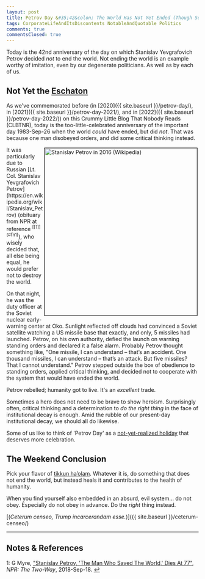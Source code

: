 ```yaml
---
layout: post
title: Petrov Day &#35;42&colon; The World Has Not Yet Ended (Though Some Are Trying)
tags: CorporateLifeAndItsDiscontents NotableAndQuotable Politics
comments: true
commentsClosed: true
---
```


Today is the 42nd anniversary of the day on which Stanislav Yevgrafovich Petrov decided
_not_ to end the world.  Not ending the world is an example worthy of imitation, even by our
degenerate politicians.  As well as by each of us.  


## Not Yet the [Eschaton](https://en.wikipedia.org/wiki/Eschatology)  

As we've commemorated before (in [2020]({{ site.baseurl }}/petrov-day/), in 
[2021]({{ site.baseurl }}/petrov-day-2021/), and in [2022]({{ site.baseurl }}/petrov-day-2022/))
on this Crummy Little Blog That Nobody Reads (CLBTNR), today is the too-little-celebrated
anniversary of the important day 1983-Sep-26 when the world _could_ have ended, but did
_not_.  That was because one man disobeyed orders, and did some critical thinking
instead.  

<img src="{{ site.baseurl }}/images/2025-09-26-petrov-day-2025-petrov-in-2016.jpg" width="400" height="438" alt="Stanislav Petrov in 2016 (Wikipedia)" title="Stanislav Petrov in 2016 (Wikipedia)" style="float: right; margin: 3px 3px 3px 3px; border: 1px solid #000000;">
It was particularly due to Russian
[Lt. Col. Stanislav Yevgrafovich Petrov](https://en.wikipedia.org/wiki/Stanislav_Petrov)
(obituary from NPR at reference <sup id="fn1a">[[1]](#fn1)</sup>),
who wisely decided that, all else being equal, he would prefer not to destroy the world.


On that night, he was the duty officer at the Soviet nuclear early-warning center at Oko.
Sunlight reflected off clouds had convinced a Soviet satellite watching a US missile base
that exactly, and only, 5 missiles had launched. Petrov, on his own authority, defied the
launch on warning standing orders and declared it a false alarm. Probably Petrov thought
something like, "One missile, I can understand &ndash; that’s an accident. One thousand
missiles, I can understand &ndash; that’s an attack. But five missiles? That I cannot
understand." Petrov stepped outside the box of obedience to standing orders, applied
critical thinking, and decided not to cooperate with the system that would have ended the
world.  

Petrov rebelled; humanity got to live.  It's an _excellent_ trade.  

Sometimes a hero does not need to be brave to show heroism.  Surprisingly often, critical
thinking and a determination to _do the right thing_ in the face of institutional decay is
enough.  Amid the rubble of our present-day institutional decay, we should all do likewise.  

Some of us like to think of 'Petrov Day' as a 
[not-yet-realized holiday](https://www.lesswrong.com/w/petrov-day) that deserves more celebration.   


## The Weekend Conclusion  

Pick your flavor of [tikkun ha’olam](https://en.wikipedia.org/wiki/Tikkun_olam).  Whatever
it is, do something that does not end the world, but instead heals it and contributes to
the health of humanity.  

When you find yourself also embedded in an absurd, evil system&hellip; do not obey.
Especially do not obey in advance.  Do the _right_ thing instead.  

[(_Ceterum censeo, Trump incarcerandam esse._)]({{ site.baseurl }}/ceterum-censeo/)  

---

## Notes &amp; References  

<!--
<sup id="fn1a">[[1]](#fn1)</sup>

<a id="fn1">1</a>: ***, ["***"](***), *** DOI: [***](***). [↩](#fn1a)  

<a href="{{ site.baseurl }}/images/***">
  <img src="{{ site.baseurl }}/images/***" width="400" height="***" alt="***" title="***" style="float: right; margin: 3px 3px 3px 3px; border: 1px solid #000000;">
</a>

<a href="***">
  <img src="{{ site.baseurl }}/images/***" width="550" height="***" alt="***" title="***" style="margin: 3px 3px 3px 3px; border: 1px solid #000000; margin: 0 auto; display: block;">
</a>

<iframe width="400" height="224" src="***" allow="accelerometer; encrypted-media; gyroscope; picture-in-picture" allowfullscreen style="float: right; margin: 3px 3px 3px 3px; border: 1px solid #000000;"></iframe>
-->

<a id="fn1">1</a>: G Myre, ["Stanislav Petrov, 'The Man Who Saved The World,' Dies At 77"](https://www.npr.org/sections/thetwo-way/2017/09/18/551792129/stanislav-petrov-the-man-who-saved-the-world-dies-at-77), _NPR: The Two-Way_, 2018-Sep-18. [↩](#fn1a)  
